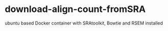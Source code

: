 # download-align-count-fromSRA
ubuntu based Docker container with SRAtoolkit, Bowtie and RSEM installed
